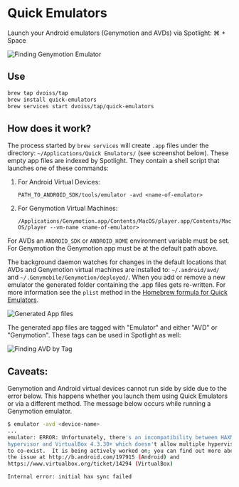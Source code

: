 # Quick Emulators

Launch your Android emulators (Genymotion and AVDs) via Spotlight: ⌘ + Space

![Finding Genymotion Emulator](https://raw.github.com/dvoiss/quick-emulators/master/screenshots/find-genymotion.png)

## Use

```bash
brew tap dvoiss/tap
brew install quick-emulators
brew services start dvoiss/tap/quick-emulators
```

## How does it work?

The process started by `brew services` will create `.app` files under the directory: `~/Applications/Quick Emulators/` (see screenshot below). These empty app files are indexed by Spotlight. They contain a shell script that launches one of these commands:

1. For Android Virtual Devices:

    `PATH_TO_ANDROID_SDK/tools/emulator -avd <name-of-emulator>`

2. For Genymotion Virtual Machines:

    `/Applications/Genymotion.app/Contents/MacOS/player.app/Contents/MacOS/player --vm-name <name-of-emulator>`

For AVDs an `ANDROID_SDK` or `ANDROID_HOME` environment variable must be set. For Genymotion the Genymotion app must be at the default path above.

The background daemon watches for changes in the default locations that AVDs and Genymotion virtual machines are installed to: `~/.android/avd/` and `~/.Genymobile/Genymotion/deployed/`. When you add or remove a new emulator the generated folder containing the .app files gets re-written. For more information see the `plist` method in the [Homebrew formula for Quick Emulators](https://github.com/dvoiss/homebrew-tap/blob/master/quick-emulators.rb).

![Generated App files](https://raw.github.com/dvoiss/quick-emulators/master/screenshots/app-folder.png)

The generated app files are tagged with "Emulator" and either "AVD" or "Genymotion". These tags can be used in Spotlight as well:

![Finding AVD by Tag](https://raw.github.com/dvoiss/quick-emulators/master/screenshots/find-avd.png)

## Caveats:

Genymotion and Android virtual devices cannot run side by side due to the error below. This happens whether you launch them using Quick Emulators or via a different method. The message below occurs while running a Genymotion emulator.

```bash
$ emulator -avd <device-name>
...
emulator: ERROR: Unfortunately, there's an incompatibility between HAXM
hypervisor and VirtualBox 4.3.30+ which doesn't allow multiple hypervisors
to co-exist.  It is being actively worked on; you can find out more about
the issue at http://b.android.com/197915 (Android) and
https://www.virtualbox.org/ticket/14294 (VirtualBox)

Internal error: initial hax sync failed
```